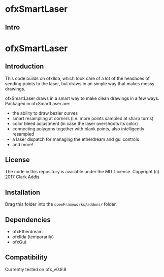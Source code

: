 # ofxSmartLaser

## Intro



ofxSmartLaser 
=====================================

Introduction
------------
This code builds on ofxIlda, which took care of a lot of the headaces of sending points to the laser, but draws in an simple way that makes messy drawings.

ofxSmartLaser draws in a smart way to make clean drawings in a few ways. Packaged in ofxSmartLaser are:
- the ability to draw bezier curves
- smart resampling at corners (i.e. more points sampled at sharp turns)
- color bleed adjustment (in case the laser overshoots its color)
- connecting polygons together with blank points, also intelligently resampled
- a laser dispatch for managing the etherdream and gui controls
- and more!

License
-------
The code in this repository is available under the MIT License.
Copyright (c) 2017 Clark Addis

Installation
------------
Drag this folder into the `openFrameworks/addons/` folder.

Dependencies
------------
- ofxEtherdream
- ofxIlda (temporarily)
- ofxGui

Compatibility
------------
Currently tested on ofx_v0.9.8




